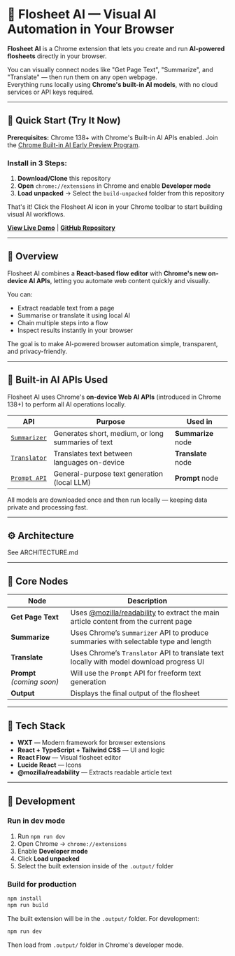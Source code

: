 # 🧩 Flosheet AI — Visual AI Automation in Your Browser

**Flosheet AI** is a Chrome extension that lets you create and run **AI-powered flosheets** directly in your browser.

You can visually connect nodes like "Get Page Text", "Summarize", and "Translate" — then run them on any open webpage.  
Everything runs locally using **Chrome's built-in AI models**, with no cloud services or API keys required.

---

## 🚀 Quick Start (Try It Now)

**Prerequisites:** Chrome 138+ with Chrome's Built-in AI APIs enabled. Join the [Chrome Built-in AI Early Preview Program](https://developer.chrome.com/docs/ai/early-preview).

### Install in 3 Steps:

1. **Download/Clone** this repository
2. **Open** `chrome://extensions` in Chrome and enable **Developer mode**
3. **Load unpacked** → Select the `build-unpacked` folder from this repository

That's it! Click the Flosheet AI icon in your Chrome toolbar to start building visual AI workflows.

**[View Live Demo](https://robinedman.github.io/workflow-builder/)** | **[GitHub Repository](https://github.com/robinedman/workflow-extension)**

---

## 🚀 Overview

Flosheet AI combines a **React-based flow editor** with **Chrome's new on-device AI APIs**, letting you automate web content quickly and visually.

You can:
- Extract readable text from a page  
- Summarise or translate it using local AI  
- Chain multiple steps into a flow  
- Inspect results instantly in your browser  

The goal is to make AI-powered browser automation simple, transparent, and privacy-friendly.

---

## 🧠 Built-in AI APIs Used

Flosheet AI uses Chrome's **on-device Web AI APIs** (introduced in Chrome 138+) to perform all AI operations locally.

| API | Purpose | Used in |
|-----|----------|---------|
| [`Summarizer`](https://developer.chrome.com/docs/ai/summarizer) | Generates short, medium, or long summaries of text | **Summarize** node |
| [`Translator`](https://developer.chrome.com/docs/ai/translator) | Translates text between languages on-device | **Translate** node |
| [`Prompt API`](https://developer.chrome.com/docs/ai/prompt) | General-purpose text generation (local LLM) | **Prompt** node |

All models are downloaded once and then run locally — keeping data private and processing fast.

---

## ⚙️ Architecture

See ARCHITECTURE.md

---

## 🧩 Core Nodes

| Node | Description |
|------|--------------|
| **Get Page Text** | Uses [@mozilla/readability](https://github.com/mozilla/readability) to extract the main article content from the current page |
| **Summarize** | Uses Chrome’s `Summarizer` API to produce summaries with selectable type and length |
| **Translate** | Uses Chrome’s `Translator` API to translate text locally with model download progress UI |
| **Prompt** *(coming soon)* | Will use the `Prompt` API for freeform text generation |
| **Output** | Displays the final output of the flosheet |

---

## 🧰 Tech Stack

- **WXT** — Modern framework for browser extensions  
- **React + TypeScript + Tailwind CSS** — UI and logic  
- **React Flow** — Visual flosheet editor  
- **Lucide React** — Icons  
- **@mozilla/readability** — Extracts readable article text  

---

## 🧪 Development

### Run in dev mode

1. Run `npm run dev`
2. Open Chrome → `chrome://extensions`
3. Enable **Developer mode**
4. Click **Load unpacked**
5. Select the built extension inside of the `.output/` folder

### Build for production

```bash
npm install
npm run build
```

The built extension will be in the `.output/` folder. For development:

```bash
npm run dev
```

Then load from `.output/` folder in Chrome's developer mode.

